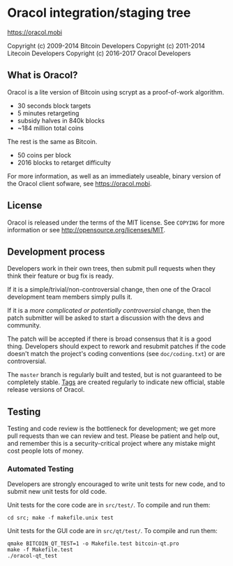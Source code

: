 Oracol integration/staging tree
================================

https://oracol.mobi

Copyright (c) 2009-2014 Bitcoin Developers
Copyright (c) 2011-2014 Litecoin Developers
Copyright (c) 2016-2017 Oracol Developers

What is Oracol?
----------------

Oracol is a lite version of Bitcoin using scrypt as a proof-of-work algorithm.
 - 30 seconds block targets
 - 5 minutes retargeting
 - subsidy halves in 840k blocks 
 - ~184 million total coins

The rest is the same as Bitcoin.
 - 50 coins per block
 - 2016 blocks to retarget difficulty

For more information, as well as an immediately useable, binary version of
the Oracol client sofware, see https://oracol.mobi.

License
-------

Oracol is released under the terms of the MIT license. See `COPYING` for more
information or see http://opensource.org/licenses/MIT.

Development process
-------------------

Developers work in their own trees, then submit pull requests when they think
their feature or bug fix is ready.

If it is a simple/trivial/non-controversial change, then one of the Oracol
development team members simply pulls it.

If it is a *more complicated or potentially controversial* change, then the patch
submitter will be asked to start a discussion with the devs and community.

The patch will be accepted if there is broad consensus that it is a good thing.
Developers should expect to rework and resubmit patches if the code doesn't
match the project's coding conventions (see `doc/coding.txt`) or are
controversial.

The `master` branch is regularly built and tested, but is not guaranteed to be
completely stable. [Tags](https://github.com/OracolXor/Oracol/tags) are created
regularly to indicate new official, stable release versions of Oracol.

Testing
-------

Testing and code review is the bottleneck for development; we get more pull
requests than we can review and test. Please be patient and help out, and
remember this is a security-critical project where any mistake might cost people
lots of money.

### Automated Testing

Developers are strongly encouraged to write unit tests for new code, and to
submit new unit tests for old code.

Unit tests for the core code are in `src/test/`. To compile and run them:

    cd src; make -f makefile.unix test

Unit tests for the GUI code are in `src/qt/test/`. To compile and run them:

    qmake BITCOIN_QT_TEST=1 -o Makefile.test bitcoin-qt.pro
    make -f Makefile.test
    ./oracol-qt_test

